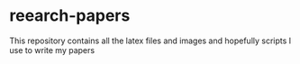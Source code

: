 reearch-papers
==============

This repository contains all the latex files and images and hopefully scripts I use to write my papers